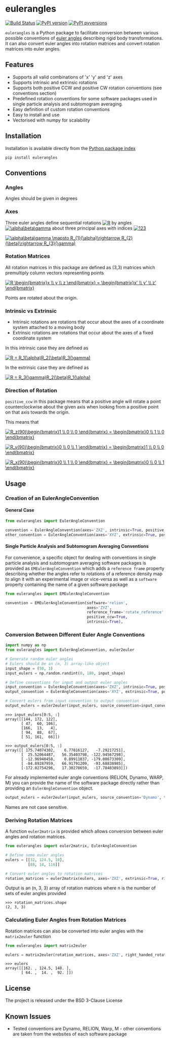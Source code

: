 # eulerangles
[![Build Status](https://travis-ci.com/alisterburt/eulerangles.svg?branch=master)](https://travis-ci.com/alisterburt/eulerangles)
[![PyPI version](https://badge.fury.io/py/eulerangles.svg)](https://pypi.org/project/eulerangles/)
[![PyPI pyversions](https://img.shields.io/pypi/pyversions/eulerangles.svg)](https://pypi.python.org/pypi/eulerangles/)

`eulerangles` is a Python package to facilitate conversion between various possible conventions of [euler angles](https://en.wikipedia.org/wiki/Euler_angles)
describing rigid body transformations. It can also convert euler angles into rotation matrices and convert rotation matrices into euler angles.


## Features
- Supports all valid combinations of 'x' 'y' and 'z' axes
- Supports intrinsic and extrinsic rotations
- Supports both positive CCW and positive CW rotation conventions (see conventions section)
- Predefined rotation conventions for some software packages used in single particle analysis and subtomogram averaging.
- Easy definition of custom rotation conventions
- Easy to install and use
- Vectorised with numpy for scalability



## Installation
Installation is available directly from the [Python package index](https://pypi.org/project/eulerangles/)
```
pip install eulerangles
```

## Conventions
### Angles
Angles should be given in degrees

### Axes
Three euler angles define sequential rotations 
<a href="https://www.codecogs.com/eqnedit.php?latex=R" target="_blank"><img src="https://latex.codecogs.com/gif.latex?R" title="R" /></a> by angles 
<a href="https://www.codecogs.com/eqnedit.php?latex=\alpha\beta\gamma" target="_blank"><img src="https://latex.codecogs.com/gif.latex?\alpha\beta\gamma" title="\alpha\beta\gamma" /></a> 
about three principal axes with indices 
<a href="https://www.codecogs.com/eqnedit.php?latex=123" target="_blank"><img src="https://latex.codecogs.com/gif.latex?123" title="123" /></a>


<a href="https://www.codecogs.com/eqnedit.php?latex=\alpha\beta\gamma&space;\mapsto&space;R_{1}(\alpha)\rightarrow&space;R_{2}(\beta)\rightarrow&space;R_{3}(\gamma)" target="_blank"><img src="https://latex.codecogs.com/gif.latex?\alpha\beta\gamma&space;\mapsto&space;R_{1}(\alpha)\rightarrow&space;R_{2}(\beta)\rightarrow&space;R_{3}(\gamma)" title="\alpha\beta\gamma \mapsto R_{1}(\alpha)\rightarrow R_{2}(\beta)\rightarrow R_{3}(\gamma)" /></a>


### Rotation Matrices
All rotation matrices in this package are defined as (3,3) matrices which premultiply column vectors representing points



<a href="https://www.codecogs.com/eqnedit.php?latex=R&space;\begin{bmatrix}x&space;\\&space;y&space;\\&space;z&space;\end{bmatrix}&space;=&space;\begin{bmatrix}x'&space;\\&space;y'&space;\\&space;z'&space;\end{bmatrix}" target="_blank"><img src="https://latex.codecogs.com/gif.latex?R&space;\begin{bmatrix}x&space;\\&space;y&space;\\&space;z&space;\end{bmatrix}&space;=&space;\begin{bmatrix}x'&space;\\&space;y'&space;\\&space;z'&space;\end{bmatrix}" title="R \begin{bmatrix}x \\ y \\ z \end{bmatrix} = \begin{bmatrix}x' \\ y' \\ z' \end{bmatrix}" /></a>

Points are rotated about the origin.


### Intrinsic vs Extrinsic
- Intrinsic rotations are rotations that occur about the axes of a coordinate system attached to a moving body
- Extrinsic rotations are rotations that occur about the axes of a fixed coordinate system

In this intrinsic case they are defined as

<a href="https://www.codecogs.com/eqnedit.php?latex=R&space;=&space;R_1(\alpha)R_2(\beta)R_3(\gamma)" target="_blank"><img src="https://latex.codecogs.com/gif.latex?R&space;=&space;R_1(\alpha)R_2(\beta)R_3(\gamma)" title="R = R_1(\alpha)R_2(\beta)R_3(\gamma)" /></a>

In the extrinsic case they are defined as

<a href="https://www.codecogs.com/eqnedit.php?latex=R&space;=&space;R_3(\gamma)R_2(\beta)R_1(\alpha)" target="_blank"><img src="https://latex.codecogs.com/gif.latex?R&space;=&space;R_3(\gamma)R_2(\beta)R_1(\alpha)" title="R = R_3(\gamma)R_2(\beta)R_1(\alpha)" /></a>

### Direction of Rotation
`positive_ccw` in this package means that a positive angle will rotate a point counterclockwise about the given axis when looking from a positive point on that axis towards the origin.

This means that

<a href="https://www.codecogs.com/eqnedit.php?latex=R_z(90)\begin{bmatrix}1&space;\\&space;0&space;\\&space;0&space;\end{bmatrix}&space;=&space;\begin{bmatrix}0&space;\\&space;1&space;\\&space;0&space;\end{bmatrix}" target="_blank"><img src="https://latex.codecogs.com/gif.latex?R_z(90)\begin{bmatrix}1&space;\\&space;0&space;\\&space;0&space;\end{bmatrix}&space;=&space;\begin{bmatrix}0&space;\\&space;1&space;\\&space;0&space;\end{bmatrix}" title="R_z(90)\begin{bmatrix}1 \\ 0 \\ 0 \end{bmatrix} = \begin{bmatrix}0 \\ 1 \\ 0 \end{bmatrix}" /></a>

<a href="https://www.codecogs.com/eqnedit.php?latex=R_y(90)\begin{bmatrix}0&space;\\&space;0&space;\\&space;1&space;\end{bmatrix}&space;=&space;\begin{bmatrix}1&space;\\&space;0&space;\\&space;0&space;\end{bmatrix}" target="_blank"><img src="https://latex.codecogs.com/gif.latex?R_y(90)\begin{bmatrix}0&space;\\&space;0&space;\\&space;1&space;\end{bmatrix}&space;=&space;\begin{bmatrix}1&space;\\&space;0&space;\\&space;0&space;\end{bmatrix}" title="R_y(90)\begin{bmatrix}0 \\ 0 \\ 1 \end{bmatrix} = \begin{bmatrix}1 \\ 0 \\ 0 \end{bmatrix}" /></a>

<a href="https://www.codecogs.com/eqnedit.php?latex=R_x(90)\begin{bmatrix}0&space;\\&space;1&space;\\&space;0&space;\end{bmatrix}&space;=&space;\begin{bmatrix}0&space;\\&space;0&space;\\&space;1&space;\end{bmatrix}" target="_blank"><img src="https://latex.codecogs.com/gif.latex?R_x(90)\begin{bmatrix}0&space;\\&space;1&space;\\&space;0&space;\end{bmatrix}&space;=&space;\begin{bmatrix}0&space;\\&space;0&space;\\&space;1&space;\end{bmatrix}" title="R_x(90)\begin{bmatrix}0 \\ 1 \\ 0 \end{bmatrix} = \begin{bmatrix}0 \\ 0 \\ 1 \end{bmatrix}" /></a>


## Usage

### Creation of an EulerAngleConvention
#### General Case
```python
from eulerangles import EulerAngleConvention

convention = EulerAngleConvention(axes='ZXZ', intrinsic=True, positive_ccw=True)
other_convention = EulerAngleConvention(axes='XYZ', extrinsic=True, positive_ccw=False)
```

#### Single Particle Analysis and Subtomogram Averaging Conventions
For convenience, a specific object for dealing with conventions in single particle analysis and subtomogram averaging software packages is provided as `EMEulerAngleConvention` which adds a `reference frame` property describing 
whether the angles refer to rotations of a reference density map to align it with an experimental image or vice-versa as well as a `software` property containing the name of a given software package

```python
from eulerangles import EMEulerAngleConvention

convention = EMEulerAngleConvention(software='relion',
                                    axes='ZYZ',
                                    reference_frame='rotate_reference',
                                    positive_ccw=True,
                                    intrinsic=True),
```

### Conversion Between Different Euler Angle Conventions

```python
import numpy as np
from eulerangles import EulerAngleConvention, euler2euler

# Generate random euler angles
# Eulers should be an (n, 3) array-like object
input_shape = (50, 3)
input_eulers = np.random.randint(0, 180, input_shape)

# Define conventions for input and output euler angles
input_convention = EulerAngleConvention(axes='ZXZ', intrinsic=True, positive_ccw=True)
output_convention = EulerAngleConvention(axes='XYZ', extrinsic=True, positive_ccw=False)

# Convert eulers from input convention to output convention
output_eulers = euler2euler(input_eulers, source_convention=input_convention, target_convention=output_convention)
```

```
>>> input_eulers[0:5, :]
array([[144, 172, 122],
       [ 47,  60, 106],
       [166,  13,   4],
       [ 94,  88,  67],
       [ 51, 161,  66]])

>>> output_eulers[0:5, :]
array([[ 175.74074302,    6.77816127,   -7.29217251],
       [  25.52064487,   56.35403798, -122.94567298],
       [ -12.96940458,    0.89911037, -179.08673309],
       [ -84.89287959,   66.91791209,  -93.68838985],
       [-172.02754296,   17.30278659,  -17.78403893]])
```

For already implemented euler angle conventions (RELION, Dynamo, WARP, M) you can provide the name of 
the software package directly rather than providing an `EulerAngleConvention` object. 

```python
output_eulers = euler2euler(input_eulers, source_convention='Dynamo', target_convention='M')
```
Names are not case sensitive.

### Deriving Rotation Matrices
A function `euler2matrix` is provided which allows conversion between euler angles and rotation matrices.

```python
from eulerangles import euler2matrix, EulerAngleConvention

# Define some euler angles
eulers = [[32, 124.5, 18],
          [88, 14, 116]]

# Convert euler angles to rotation matrices
rotation_matrices = euler2matrix(eulers, axes='ZXZ', extrinsic=True, right_handed_rotation=False)
```

Output is an (n, 3, 3) array of rotation matrices where n is the number of sets of euler angles provided
```
>>> rotation_matrices.shape
(2, 3, 3)
```

### Calculating Euler Angles from Rotation Matrices
Rotation matrices can also be converted into euler angles with the `matrix2euler` function

```python
from eulerangles import matrix2euler

eulers = matrix2euler(rotation_matrices, axes='ZXZ', right_handed_rotation=True, intrinsic=True)
```

```
>>> eulers
array([[162. , 124.5, 148. ],
       [ 64. ,  14. ,  92. ]])
```

## License
The project is released under the BSD 3-Clause License

## Known Issues
- Tested conventions are Dynamo, RELION, Warp, M - other conventions are taken from the websites of each software package

